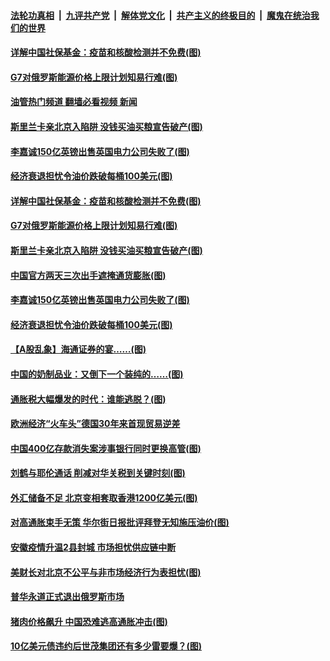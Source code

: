 ####  [法轮功真相](../../../../basic/blob/master/README.md?t=07072001) &nbsp;|&nbsp; [九评共产党](../../../../9ping.md/blob/master/README.md?t=07072001) &nbsp;|&nbsp; [解体党文化](../../../../jtdwh.md/blob/master/README.md?t=07072001)  &nbsp;|&nbsp; [共产主义的终极目的](../../../../gczydzjmd.md/blob/master/README.md?t=07072001) &nbsp;|&nbsp; [魔鬼在统治我们的世界](../../../../mgztzwmdsj.md/blob/master/README.md?t=07072001) 

#### [详解中国社保基金：疫苗和核酸检测并不免费(图)](../pages/p5/1011082.md?t=07072001) 

#### [G7对俄罗斯能源价格上限计划知易行难(图)](../pages/p5/1011066.md?t=07072001) 

#### [油管热门频道 翻墙必看视频 新闻](http://45.76.130.85:81/youtube.html?07072001)


#### [斯里兰卡亲北京入陷阱 没钱买油买粮宣告破产(图)](../pages/p5/1011073.md?t=07072001) 

#### [李嘉诚150亿英镑出售英国电力公司失败了(图)](../pages/p5/1011052.md?t=07072001) 

#### [经济衰退担忧令油价跌破每桶100美元(图)](../pages/p5/1011021.md?t=07072001) 

#### [详解中国社保基金：疫苗和核酸检测并不免费(图)](../pages/p5/1011082.md?t=07072001) 

#### [G7对俄罗斯能源价格上限计划知易行难(图)](../pages/p5/1011066.md?t=07072001) 


#### [斯里兰卡亲北京入陷阱 没钱买油买粮宣告破产(图)](../pages/p5/1011073.md?t=07072001) 

#### [中国官方两天三次出手遮掩通货膨胀(图)](../pages/p5/1011065.md?t=07072001) 

#### [李嘉诚150亿英镑出售英国电力公司失败了(图)](../pages/p5/1011052.md?t=07072001) 

#### [经济衰退担忧令油价跌破每桶100美元(图)](../pages/p5/1011021.md?t=07072001) 

#### [【A股乱象】海通证券的宴……(图)](../pages/p5/1011012.md?t=07072001) 

#### [中国的奶制品业：又倒下一个装纯的……(图)](../pages/p5/1011008.md?t=07072001) 

#### [通胀税大幅爆发的时代：谁能逃脱？(图)](../pages/p5/1011006.md?t=07072001) 

#### [欧洲经济“火车头”德国30年来首现贸易逆差](../pages/p5/1010984.md?t=07072001) 

#### [中国400亿存款消失案涉事银行同时更换高管(图)](../pages/p5/1010977.md?t=07072001) 

#### [刘鹤与耶伦通话 削减对华关税到关键时刻(图)](../pages/p5/1010974.md?t=07072001) 

#### [外汇储备不足 北京变相套取香港1200亿美元(图)](../pages/p5/1010969.md?t=07072001) 

#### [对高通胀束手无策 华尔街日报批评拜登无知施压油价(图)](../pages/p5/1010942.md?t=07072001) 

#### [安徽疫情升温2县封城 市场担忧供应链中断](../pages/p5/1010938.md?t=07072001) 

#### [美财长对北京不公平与非市场经济行为表担忧(图)](../pages/p5/1010934.md?t=07072001) 

#### [普华永道正式退出俄罗斯市场](../pages/p5/1010931.md?t=07072001) 

#### [猪肉价格飙升 中国恐难逃高通胀冲击(图)](../pages/p5/1010927.md?t=07072001) 

#### [10亿美元债违约后世茂集团还有多少雷要爆？(图)](../pages/p5/1010925.md?t=07072001) 

<img src='http://gfw-breaker.win/goodnews/indexes/p5.md' width='0px' height='0px'/>
